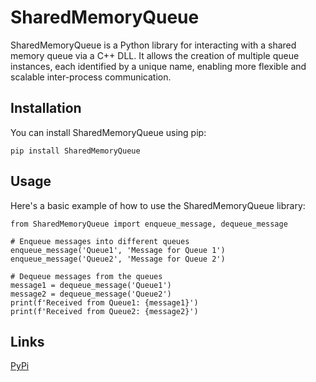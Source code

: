 # SharedMemoryQueue

SharedMemoryQueue is a Python library for interacting with a shared memory queue via a C++ DLL. It allows the creation of multiple queue instances, each identified by a unique name, enabling more flexible and scalable inter-process communication.

## Installation

You can install SharedMemoryQueue using pip:

```
pip install SharedMemoryQueue
```

## Usage

Here's a basic example of how to use the SharedMemoryQueue library:

```
from SharedMemoryQueue import enqueue_message, dequeue_message

# Enqueue messages into different queues
enqueue_message('Queue1', 'Message for Queue 1')
enqueue_message('Queue2', 'Message for Queue 2')

# Dequeue messages from the queues
message1 = dequeue_message('Queue1')
message2 = dequeue_message('Queue2')
print(f'Received from Queue1: {message1}')
print(f'Received from Queue2: {message2}')

```

## Links

[PyPi](https://pypi.org/project/SharedMemoryQueue/0.1.0/)